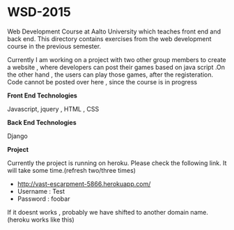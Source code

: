 # WSD-2015
Web Development Course at  Aalto University which teaches front end and back end. This directory contains exercises from the web development course in the previous semester.

Currently I am working on a project with two other group members to create a website , where developers can post their games based on java script .On the other hand , the users can play those games, after the registeration. Code cannot be posted over here , since the course is in progress


**Front End Technologies**

Javascript, jquery , HTML , CSS

**Back End Technologies**

Django


**Project**


Currently the project is running on heroku. Please check the following link. It will take some time.(refresh two/three times)
* http://vast-escarpment-5866.herokuapp.com/
* Username : Test  
* Password : foobar

If it doesnt works , probably we have shifted to another domain name.(heroku works like this)
